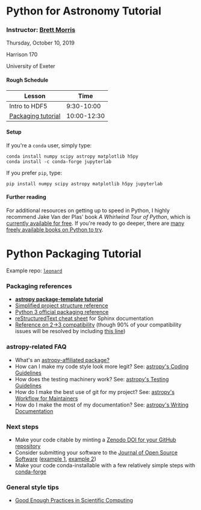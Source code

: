 # Python for Astronomy Tutorial
### Instructor: [Brett Morris](http://brettmorr.is)

Thursday, October 10, 2019

Harrison 170

University of Exeter

#### Rough Schedule

| Lesson | Time |
|--------|------|
| Intro to HDF5 | 9:30-10:00 | 
| [Packaging tutorial](https://gist.github.com/bmorris3/4221e471f8a448560eb7e76ef78bda83) | 10:00-12:30 | 

#### Setup 

If you're a `conda` user, simply type: 

```
conda install numpy scipy astropy matplotlib h5py 
conda install -c conda-forge jupyterlab
```

If you prefer `pip`, type: 

```
pip install numpy scipy astropy matplotlib h5py jupyterlab
```

#### Further reading

For additional resources on getting up to speed in Python, I highly recommend Jake Van der Plas' book _A Whirlwind Tour of Python_, which is [currently available for free](http://www.oreilly.com/programming/free/files/a-whirlwind-tour-of-python.pdf). If you're ready to go deeper, there are [many freely available books on Python to try](http://pythonbooks.revolunet.com).

# Python Packaging Tutorial

Example repo: [`leonard`](https://github.com/bmorris3/leonard)

### Packaging references

* [**astropy package-template tutorial**](http://docs.astropy.org/projects/package-template/en/latest/)
* [Simplified project structure reference](http://docs.python-guide.org/en/latest/writing/structure/)
* [Python 3 official packaging reference](https://docs.python.org/3/tutorial/modules.html#packages)
* [reStructuredText cheat sheet](http://www.sphinx-doc.org/en/stable/rest.html) for Sphinx documentation
* [Reference on 2->3 compatibility](http://python-future.org/compatible_idioms.html#essential-syntax-differences) (though 90% of your compatibility issues will be resolved by including [this line](https://github.com/astropy/astropy/blob/master/astropy/coordinates/sky_coordinate.py#L1))

### astropy-related FAQ
* What's an [astropy-affiliated package?](http://www.astropy.org/affiliated/)
* How can I make my code style look more legit? See: [astropy's Coding Guidelines](http://docs.astropy.org/en/stable/development/codeguide.html)
* How does the testing machinery work? See: [astropy's Testing Guidelines](http://docs.astropy.org/en/stable/development/testguide.html)
* How do I make the best use of git for my project? See: [astropy's Workflow for Maintainers](http://docs.astropy.org/en/stable/development/workflow/maintainer_workflow.html)
* How do I make the most of my documentation? See: [astropy's Writing Documentation](http://docs.astropy.org/en/stable/development/docguide.html)

### Next steps
* Make your code citable by minting a [Zenodo DOI for your GitHub repository](https://guides.github.com/activities/citable-code/)
* Consider submitting your software to the [Journal of Open Source Software](http://joss.theoj.org/) ([example 1](https://joss.theoj.org/papers/10.21105/joss.00854), [example 2](https://joss.theoj.org/papers/10.21105/joss.01130))
* Make your code conda-installable with a few relatively simple steps with [conda-forge](https://conda-forge.github.io)

### General style tips
* [Good Enough Practices in Scientific Computing](https://arxiv.org/abs/1609.00037)

